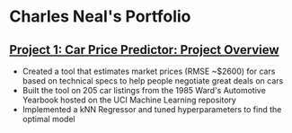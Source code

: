 # Charles Neal's Portfolio

## [Project 1: Car Price Predictor: Project Overview](https://github.com/charlesbneal2/Predicting_Car_Prices)
- Created a tool that estimates market prices (RMSE ~$2600) for cars based on technical specs to help people negotiate great deals on cars
- Built the tool on 205 car listings from the 1985 Ward's Automotive Yearbook hosted on the UCI Machine Learning repository
- Implemented a kNN Regressor and tuned hyperparameters to find the optimal model

